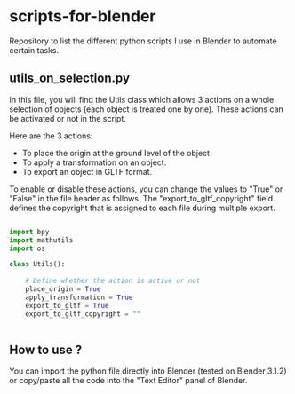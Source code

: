 # scripts-for-blender
Repository to list the different python scripts I use in Blender to automate certain tasks.

## utils_on_selection.py

In this file, you will find the Utils class which allows 3 actions on a whole selection of objects (each object is treated one by one). These actions can be activated or not in the script.

Here are the 3 actions:
- To place the origin at the ground level of the object
- To apply a transformation on an object.
- To export an object in GLTF format.

To enable or disable these actions, you can change the values to "True" or "False" in the file header as follows. 
The "export_to_gltf_copyright" field defines the copyright that is assigned to each file during multiple export.
```python

import bpy
import mathutils
import os

class Utils():
    
    # Define whether the action is active or not
    place_origin = True
    apply_transformation = True
    export_to_gltf = True
    export_to_gltf_copyright = ""
    
```

## How to use ?

You can import the python file directly into Blender (tested on Blender 3.1.2) or copy/paste all the code into the "Text Editor" panel of Blender.
